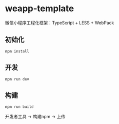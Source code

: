 # weapp-template
微信小程序工程化框架：TypeScript + LESS + WebPack

## 初始化
```
npm install
```

## 开发
```
npm run dev
```

## 构建
```
npm run build
```

开发者工具 -> 构建npm -> 上传